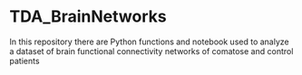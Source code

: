 # TDA_BrainNetworks
In this repository there are Python functions and notebook used to analyze a dataset of brain functional connectivity networks of comatose and control patients
